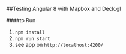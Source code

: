 ##Testing Angular 8 with Mapbox and Deck.gl

####to Run
1. `npm install`
2. `npm run start`
3. see app on `http://localhost:4200/`
